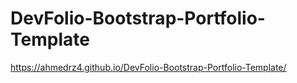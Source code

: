 # DevFolio-Bootstrap-Portfolio-Template
https://ahmedrz4.github.io/DevFolio-Bootstrap-Portfolio-Template/
